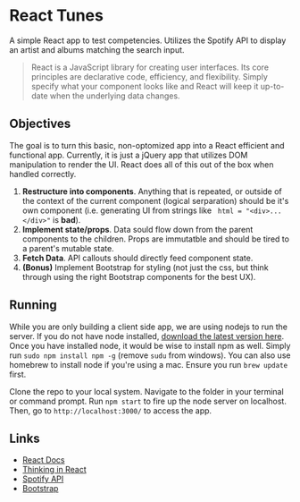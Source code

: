 # React Tunes
A simple React app to test competencies. Utilizes the Spotify API to display an artist and albums matching the search input.

> React is a JavaScript library for creating user interfaces. Its core principles are declarative code, efficiency, and flexibility. Simply specify what your component looks like and React will keep it up-to-date when the underlying data changes.

## Objectives
The goal is to turn this basic, non-optomized app into a React efficient and functional app. Currently, it is just a jQuery app that utilizes DOM manipulation to render the UI. React does all of this out of the box when handled correctly.

1. **Restructure into components**.
  Anything that is repeated, or outside of the context of the current component (logical serparation) should be it's own component (i.e. generating UI from strings like ` html = "<div>...</div>"` is **bad**).
2. **Implement state/props**.
  Data sould flow down from the parent components to the children. Props are immutatble and should be tired to a parent's mutable state.
3. **Fetch Data**.
  API callouts should directly feed component state.
4. **(Bonus)** Implement Bootstrap for styling (not just the css, but think through using the right Bootstrap components for the best UX).

## Running

While you are only building a client side app, we are using nodejs to run the server. If you do not have node installed, [download the latest version here](https://nodejs.org/en/). Once you have installed node, it would be wise to install npm as well. Simply run `sudo npm install npm -g` (remove `sudu` from windows). You can also use homebrew to install node if you're using a mac. Ensure you run `brew update` first.

Clone the repo to your local system. Navigate to the folder in your terminal or command prompt. Run `npm start` to fire up the node server on localhost. Then, go to `http://localhost:3000/` to access the app.

## Links

- [React Docs](https://facebook.github.io/react/docs/getting-started.html)
- [Thinking in React](https://facebook.github.io/react/docs/thinking-in-react.html)
- [Spotify API](https://developer.spotify.com/web-api/search-item/)
- [Bootstrap](http://getbootstrap.com/components/)
